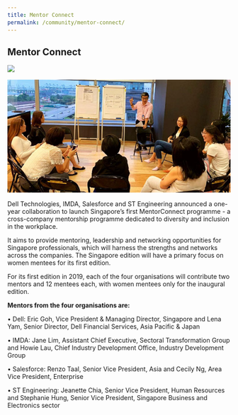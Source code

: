 ```yaml
---
title: Mentor Connect
permalink: /community/mentor-connect/
---
```

<h2>Mentor Connect </h2>
<p><img src="/images/mentor-connect1.jpg"/></p>
<p><img src="/images/mentor-connect2.jpg"/></p>
Dell Technologies, IMDA, Salesforce and ST Engineering announced a one-year collaboration to launch Singapore’s first MentorConnect programme - a cross-company mentorship programme dedicated to diversity and inclusion in the workplace.

It aims to provide mentoring, leadership and networking opportunities for Singapore professionals, which will harness the strengths and networks across the companies. The Singapore edition will have a primary focus on women mentees for its first edition.

For its first edition in 2019, each of the four organisations will contribute two mentors and 12 mentees each, with women mentees only for the inaugural edition.
<p><strong>Mentors from the four organisations are: </strong></p>

• Dell: Eric Goh, Vice President & Managing Director, Singapore and Lena Yam, Senior Director, Dell Financial Services, Asia Pacific & Japan

• IMDA: Jane Lim, Assistant Chief Executive, Sectoral Transformation Group and Howie Lau, Chief Industry Development Office, Industry Development Group

• Salesforce: Renzo Taal, Senior Vice President, Asia and Cecily Ng, Area Vice President, Enterprise

• ST Engineering: Jeanette Chia, Senior Vice President, Human Resources and Stephanie Hung, Senior Vice President, Singapore Business and Electronics sector
